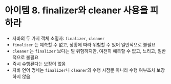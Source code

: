 # 아이템 8. finalizer와 cleaner 사용을 피하라

- 자바의 두 가지 객체 소멸자: `finalizer`, `cleaner`
- `finalizer` 는 예측할 수 없고, 상황에 따라 위험할 수 있어 일반적으로 불필요
- `cleaner` 는 `finalizer` 보다는 덜 위험하지만, 여전히 예측할 수 없고, 느리고, 일반적으로 불필요
- 즉시 수행된다는 보장이 없음
- 자바 언어 명세는 `finalizer`나 `cleaner`의 수행 시점뿐 아니라 수행 여부조차 보장하지 않음

